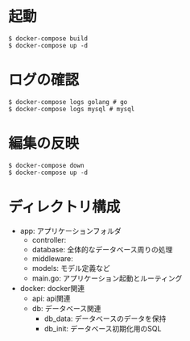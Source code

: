 # 起動
```
$ docker-compose build
$ docker-compose up -d
```

# ログの確認
```
$ docker-compose logs golang # go
$ docker-compose logs mysql # mysql
```

# 編集の反映
```
$ docker-compose down
$ docker-compose up -d
```

# ディレクトリ構成
- app: アプリケーションフォルダ
    - controller:
    - database: 全体的なデータベース周りの処理
    - middleware: 
    - models: モデル定義など
    - main.go: アプリケーション起動とルーティング
- docker: docker関連
    -  api: api関連
    - db: データベース関連
        - db_data: データベースのデータを保持
        - db_init: データベース初期化用のSQL